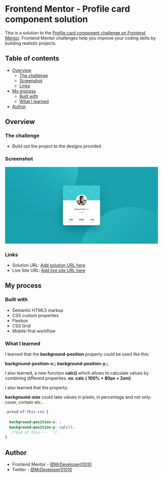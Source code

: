 # Frontend Mentor - Profile card component solution

This is a solution to the [Profile card component challenge on Frontend Mentor](https://www.frontendmentor.io/challenges/profile-card-component-cfArpWshJ). Frontend Mentor challenges help you improve your coding skills by building realistic projects. 

## Table of contents

- [Overview](#overview)
  - [The challenge](#the-challenge)
  - [Screenshot](#screenshot)
  - [Links](#links)
- [My process](#my-process)
  - [Built with](#built-with)
  - [What I learned](#what-i-learned)
- [Author](#author)

## Overview

### The challenge

- Build out the project to the designs provided

### Screenshot

![](./design/desktop-design.jpg)


### Links

- Solution URL: [Add solution URL here](https://your-solution-url.com)
- Live Site URL: [Add live site URL here](https://your-live-site-url.com)

## My process

### Built with

- Semantic HTML5 markup
- CSS custom properties
- Flexbox
- CSS Grid
- Mobile-first workflow

### What I learned


I learned that the **background-position** property could be used like this:

**background-position-x:;**
**background-position-y:;**

I also learned, a new function **calc()** which allows to calculate values ​​by combining different properties. **ex: calc ( 100% + 80px + 2em)**

I also learned that the property:

**background-size** could take values ​​in pixels, in percentage and not only: cover, contain etc..


```css
.proud-of-this-css {

  background-position-x: ;
  background-position-y: calc(); 
   /*End of this----  */
}
```

## Author

- Frontend Mentor - [@MrDeveloper01010](https://www.frontendmentor.io/profile/MrDeveloper01010)
- Twitter - [@MrDeveloper01010](https://www.twitter.com/TaboutsaFredy)
